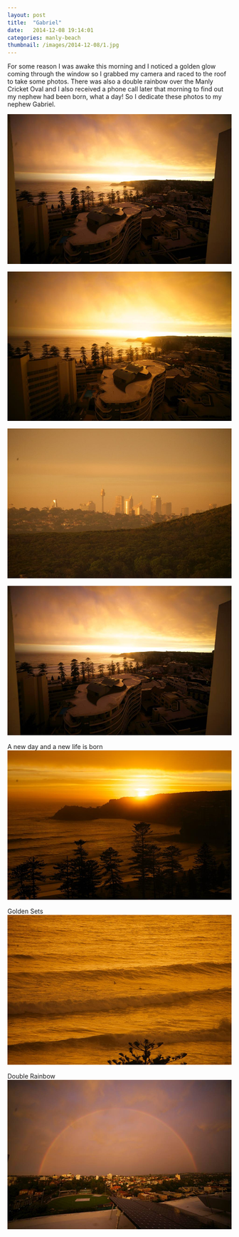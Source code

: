 ```yaml
---
layout: post
title:  "Gabriel"
date:   2014-12-08 19:14:01
categories: manly-beach
thumbnail: /images/2014-12-08/1.jpg
---
```


For some reason I was awake this morning and I noticed a golden glow coming through the window so I grabbed my camera and raced to the roof to take some photos.
There was also a double rainbow over the Manly Cricket Oval and I also received a phone call later that morning to find out my nephew had been born, what a day!
So I dedicate these photos to my nephew Gabriel.

![](/images/2014-12-08/1.jpg)

<!--more-->

![](/images/2014-12-08/2.jpg)

![](/images/2014-12-08/3.jpg)

![](/images/2014-12-08/4.jpg)

A new day and a new life is born
![](/images/2014-12-08/5.jpg)

Golden Sets
![](/images/2014-12-08/6.jpg)

Double Rainbow
![](/images/2014-12-08/7.jpg)